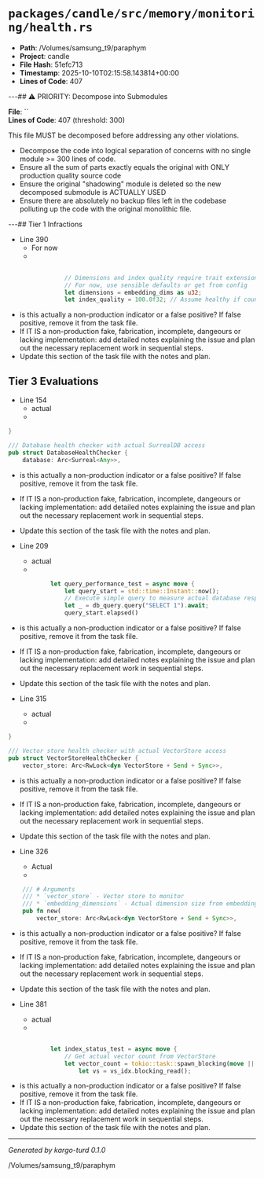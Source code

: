 # `packages/candle/src/memory/monitoring/health.rs`

- **Path**: /Volumes/samsung_t9/paraphym
- **Project**: candle
- **File Hash**: 51efc713  
- **Timestamp**: 2025-10-10T02:15:58.143814+00:00  
- **Lines of Code**: 407

---## ⚠️ PRIORITY: Decompose into Submodules

**File**: ``  
**Lines of Code**: 407 (threshold: 300)

This file MUST be decomposed before addressing any other violations.

- Decompose the code into logical separation of concerns with no single module >= 300 lines of code. 
- Ensure all the sum of parts exactly equals the original with ONLY production quality source code
- Ensure the original "shadowing" module is deleted so the new decomposed submodule is ACTUALLY USED
- Ensure there are absolutely no backup files left in the codebase polluting up the code with the original monolithic file.

---## Tier 1 Infractions 


- Line 390
  - For now
  - 

```rust
                
                // Dimensions and index quality require trait extension or type-specific methods
                // For now, use sensible defaults or get from config
                let dimensions = embedding_dims as u32;
                let index_quality = 100.0f32; // Assume healthy if count() succeeds
```

- is this actually a non-production indicator or a false positive? If false positive, remove it from the task file.
- If IT IS a non-production fake, fabrication, incomplete, dangeours or lacking implementation: add detailed notes explaining the issue and plan out the necessary replacement work in sequential steps. 
- Update this section of the task file with the notes and plan.

## Tier 3 Evaluations


- Line 154
  - actual
  - 

```rust
}

/// Database health checker with actual SurrealDB access
pub struct DatabaseHealthChecker {
    database: Arc<Surreal<Any>>,
```

- is this actually a non-production indicator or a false positive? If false positive, remove it from the task file.
- If IT IS a non-production fake, fabrication, incomplete, dangeours or lacking implementation: add detailed notes explaining the issue and plan out the necessary replacement work in sequential steps. 
- Update this section of the task file with the notes and plan.


- Line 209
  - actual
  - 

```rust
            let query_performance_test = async move {
                let query_start = std::time::Instant::now();
                // Execute simple query to measure actual database response time
                let _ = db_query.query("SELECT 1").await;
                query_start.elapsed()
```

- is this actually a non-production indicator or a false positive? If false positive, remove it from the task file.
- If IT IS a non-production fake, fabrication, incomplete, dangeours or lacking implementation: add detailed notes explaining the issue and plan out the necessary replacement work in sequential steps. 
- Update this section of the task file with the notes and plan.


- Line 315
  - actual
  - 

```rust
}

/// Vector store health checker with actual VectorStore access
pub struct VectorStoreHealthChecker {
    vector_store: Arc<RwLock<dyn VectorStore + Send + Sync>>,
```

- is this actually a non-production indicator or a false positive? If false positive, remove it from the task file.
- If IT IS a non-production fake, fabrication, incomplete, dangeours or lacking implementation: add detailed notes explaining the issue and plan out the necessary replacement work in sequential steps. 
- Update this section of the task file with the notes and plan.


- Line 326
  - Actual
  - 

```rust
    /// # Arguments
    /// * `vector_store` - Vector store to monitor
    /// * `embedding_dimensions` - Actual dimension size from embedding model configuration
    pub fn new(
        vector_store: Arc<RwLock<dyn VectorStore + Send + Sync>>,
```

- is this actually a non-production indicator or a false positive? If false positive, remove it from the task file.
- If IT IS a non-production fake, fabrication, incomplete, dangeours or lacking implementation: add detailed notes explaining the issue and plan out the necessary replacement work in sequential steps. 
- Update this section of the task file with the notes and plan.


- Line 381
  - actual
  - 

```rust

            let index_status_test = async move {
                // Get actual vector count from VectorStore
                let vector_count = tokio::task::spawn_blocking(move || {
                    let vs = vs_idx.blocking_read();
```

- is this actually a non-production indicator or a false positive? If false positive, remove it from the task file.
- If IT IS a non-production fake, fabrication, incomplete, dangeours or lacking implementation: add detailed notes explaining the issue and plan out the necessary replacement work in sequential steps. 
- Update this section of the task file with the notes and plan.

---

*Generated by kargo-turd 0.1.0*

/Volumes/samsung_t9/paraphym